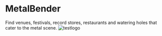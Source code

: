 # MetalBender
Find venues, festivals, record stores, restaurants and watering holes that cater to the metal scene.
![testlogo](https://github.com/UnderJollyRoger/MetalBender/assets/32503258/d3792b50-595d-498e-a4ba-f0fc762c7806)
